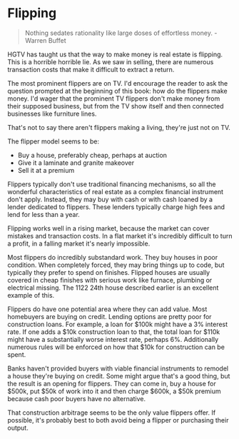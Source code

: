 # Flipping

> Nothing sedates rationality like large doses of effortless money. -Warren Buffet

HGTV has taught us that the way to make money is real estate is flipping.  This is a horrible horrible lie.  As we saw in selling, there are numerous transaction costs that make it difficult to extract a return.

The most prominent flippers are on TV.  I'd encourage the reader to ask the question prompted at the beginning of this book: how do the flippers make money.  I'd wager that the prominent TV flippers don't make money from their supposed business, but from the TV show itself and then connected businesses like furniture lines.  

That's not to say there aren't flippers making a living, they're just not on TV.

The flipper model seems to be:

* Buy a house, preferably cheap, perhaps at auction
* Give it a laminate and granite makeover
* Sell it at a premium

Flippers typically don't use traditional financing mechanisms, so all the wonderful characteristics of real estate as a complex financial instrument don't apply.  Instead, they may buy with cash or with cash loaned by a lender dedicated to flippers.  These lenders typically charge high fees and lend for less than a year.

Flipping works well in a rising market, because the market can cover mistakes and transaction costs.  In a flat market it's incredibly difficult to turn a profit, in a falling market it's nearly impossible.

Most flippers do incredibly substandard work.  They buy houses in poor condition.  When completely forced, they may bring things up to code, but typically they prefer to spend on finishes.  Flipped houses are usually covered in cheap finishes with serious work like furnace, plumbing or electrical missing.  The 1122 24th house described earlier is an excellent example of this.

Flippers do have one potential area where they can add value.  Most homebuyers are buying on credit.  Lending options are pretty poor for construction loans.  For example, a loan for $100k might have a 3% interest rate.  If one adds a $10k construction loan to that, the total loan for $110k might have a substantially worse interest rate, perhaps 6%.  Additionally numerous rules will be enforced on how that $10k for construction can be spent.

Banks haven't provided buyers with viable financial instruments to remodel a house they're buying on credit.  Some might argue that's a good thing, but the result is an opening for flippers.  They can come in, buy a house for $500k, put $50k of work into it and then charge $600k, a $50k premium because cash poor buyers have no alternative.

That construction arbitrage seems to be the only value flippers offer.  If possible, it's probably best to both avoid being a flipper or purchasing their output.
